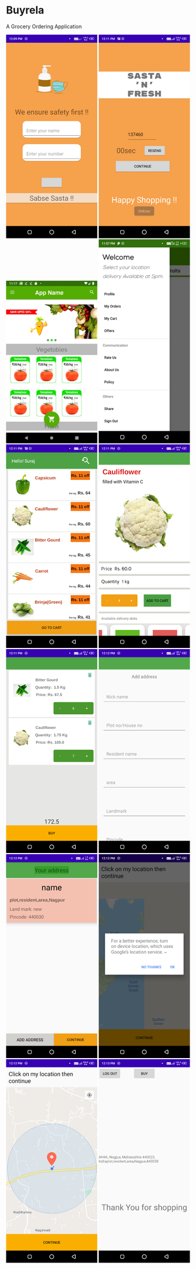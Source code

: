 # Buyrela
A Grocery Ordering Application 

<img src = Screenshots/001.png width = "250" />    <img src = Screenshots/002.png width = "250" />
<img src = Screenshots/003.jpg width = "250" />
<img src = Screenshots/004.jpg width = "250" />
<img src = Screenshots/005.png width = "250" />
<img src = Screenshots/006.png width = "250" />
<img src = Screenshots/007.png width = "250" />
<img src = Screenshots/008.png width = "250" />
<img src = Screenshots/009.png width = "250" />
<img src = Screenshots/010.png width = "250" />
<img src = Screenshots/011.png width = "250" />
<img src = Screenshots/012.png width = "250" />


